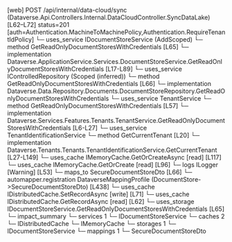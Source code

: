 [web] POST /api/internal/data-cloud/sync  (Dataverse.Api.Controllers.Internal.DataCloudController.SyncDataLake)  [L62–L72] status=201 [auth=Authentication.MachineToMachinePolicy,Authentication.RequireTenantIdPolicy]
  └─ uses_service IDocumentStoreService (AddScoped)
    └─ method GetReadOnlyDocumentStoresWithCredentials [L65]
      └─ implementation Dataverse.ApplicationService.Services.DocumentStoreService.GetReadOnlyDocumentStoresWithCredentials [L17-L89]
        └─ uses_service IControlledRepository<DocumentStore> (Scoped (inferred))
          └─ method GetReadOnlyDocumentStoresWithCredentials [L66]
            └─ implementation Dataverse.Data.Repository.Documents.DocumentStoreRepository.GetReadOnlyDocumentStoresWithCredentials
        └─ uses_service TenantService
          └─ method GetReadOnlyDocumentStoresWithCredentials [L57]
            └─ implementation Dataverse.Services.Features.Tenants.TenantService.GetReadOnlyDocumentStoresWithCredentials [L6-L27]
              └─ uses_service TenantIdentificationService
                └─ method GetCurrentTenant [L20]
                  └─ implementation Dataverse.Tenants.Tenants.TenantIdentificationService.GetCurrentTenant [L27-L149]
                    └─ uses_cache IMemoryCache.GetOrCreateAsync [read] [L117]
                    └─ uses_cache IMemoryCache.GetOrCreate [read] [L96]
                    └─ logs ILogger<ITenantIdentificationService> [Warning] [L53]
        └─ maps_to SecureDocumentStoreDto [L66]
          └─ automapper.registration DataverseMappingProfile (DocumentStore->SecureDocumentStoreDto) [L438]
        └─ uses_cache IDistributedCache.SetRecordAsync [write] [L71]
        └─ uses_cache IDistributedCache.GetRecordAsync [read] [L62]
  └─ uses_storage IDocumentStoreService.GetReadOnlyDocumentStoresWithCredentials [L65]
  └─ impact_summary
    └─ services 1
      └─ IDocumentStoreService
    └─ caches 2
      └─ IDistributedCache
      └─ IMemoryCache
    └─ storages 1
      └─ IDocumentStoreService
    └─ mappings 1
      └─ SecureDocumentStoreDto

